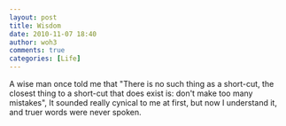 ```yaml
---
layout: post
title: Wisdom
date: 2010-11-07 18:40
author: woh3
comments: true
categories: [Life]
---
```

A wise man once told me that "There is no such thing as a short-cut, the closest thing to a short-cut that does exist is: don't make too many mistakes", It sounded really cynical to me at first, but now I understand it, and truer words were never spoken.
